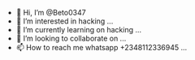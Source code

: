 - 👋 Hi, I’m @Beto0347
- 👀 I’m interested in hacking ...
- 🌱 I’m currently learning on hacking ...
- 💞️ I’m looking to collaborate on ...
- 📫 How to reach me whatsapp +2348112336945 ...

<!---
Beto0347/Beto0347 is a ✨ special ✨ repository because its `README.md` (this file) appears on your GitHub profile.
You can click the Preview link to take a look at your changes.
--->
